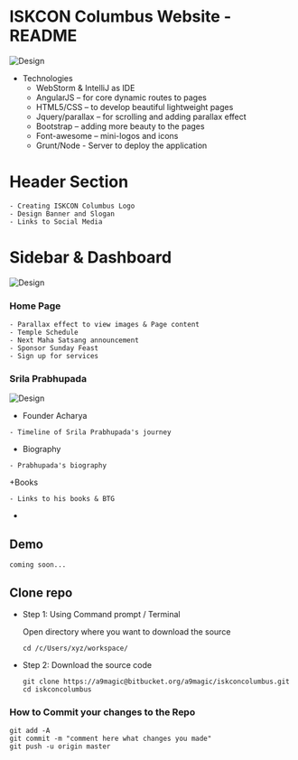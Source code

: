 # ISKCON Columbus Website - README

![Design](http://image.prntscr.com/image/7fc2ea149f83449c9545c339526aa148.png)

+ Technologies
    -	WebStorm & IntelliJ as IDE
    -	AngularJS – for core dynamic routes to pages
    -	HTML5/CSS – to develop beautiful lightweight pages
    -	Jquery/parallax – for scrolling and adding parallax effect
    -	Bootstrap – adding more beauty to the pages
    -	Font-awesome – mini-logos and icons
    -   Grunt/Node - Server to deploy the application 

# Header Section
```
- Creating ISKCON Columbus Logo
- Design Banner and Slogan 
- Links to Social Media 
```

# Sidebar & Dashboard 
![Design](http://image.prntscr.com/image/467f5ab0406047148e47fc6b5a8b3d89.png)

### Home Page
```
- Parallax effect to view images & Page content
- Temple Schedule 
- Next Maha Satsang announcement
- Sponsor Sunday Feast
- Sign up for services
```

### Srila Prabhupada 
![Design](http://image.prntscr.com/image/382404b0f19742f88139a2e58769e57a.png)

+ Founder Acharya
```
- Timeline of Srila Prabhupada's journey
```
+ Biography
```
- Prabhupada's biography
```
+Books
```
- Links to his books & BTG 
```
+


## Demo
    coming soon...
## Clone repo
- Step 1: Using Command prompt / Terminal 

    Open directory where you want to download the source
    
    ```    
    cd /c/Users/xyz/workspace/
    ```

 + Step 2: Download the source code 

    ```
    git clone https://a9magic@bitbucket.org/a9magic/iskconcolumbus.git
    cd iskconcolumbus
    ```

### How to Commit your changes to the Repo
    git add -A
    git commit -m "comment here what changes you made"
    git push -u origin master